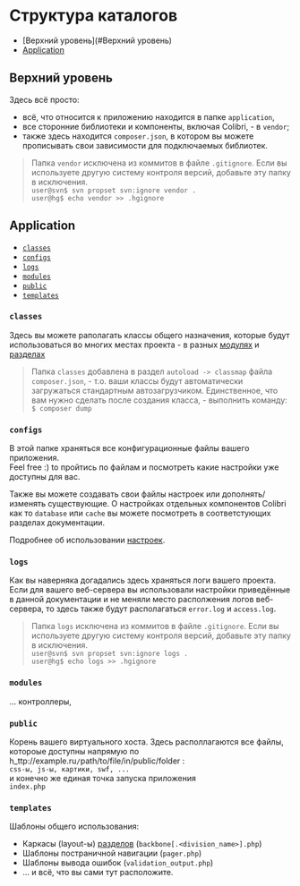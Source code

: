 Структура каталогов
===================

- [Верхний уровень](#Верхний уровень)
- [Application](#Application)

Верхний уровень
---------------

Здесь всё просто:  
- всё, что относится к приложению находится в папке `application`,
- все сторонние библиотеки и компоненты, включая Colibri, - в `vendor`;
- также здесь находится `composer.json`, в котором вы можете прописывать свои зависимости
  для подключаемых библиотек.

> Папка `vendor` исключена из коммитов в файле `.gitignore`. Если вы используете другую
> систему контроля версий, добавьте эту папку в исключения.  
> `user@svn$ svn propset svn:ignore vendor .`  
> `user@hg$ echo vendor >> .hgignore`


Application
-----------

- [`classes`](#classes)
- [`configs`](#configs)
- [`logs`](#logs)
- [`modules`](#modules)
- [`public`](#public)
- [`templates`](#templates)

### `classes`

Здесь вы можете раполагать классы общего назначения, которые будут использоваться
во многих местах проекта - в разных [модулях](/routing.md#Модули) и [разделах](/routing.md#Разделы)

> Папка `classes` добавлена в раздел `autoload -> classmap` файла `composer.json`, - т.о.
> ваши классы будут автоматически загружаться стандартным автозагрузчиком.
> Единственное, что вам нужно сделать после создания класса, - выполнить команду:  
> `$ composer dump`


### `configs`

В этой папке храняться все конфигурационные файлы вашего приложения.  
Feel free :) to пройтись по файлам и посмотреть какие настройки уже доступны для вас.

Также вы можете создавать свои файлы настроек или дополнять/изменять существующие.
О настройках отдельных компонентов Colibri как то `database` или `cache` вы можете посмотреть
в соответстующих разделах документации.

Подробнее об использовании [настроек](/config.md).


### `logs`

Как вы наверняка догадались здесь храняться логи вашего проекта.  
Если для вашего веб-сервера вы использовали настройки приведённые в данной документации
и не меняли место располжения логов веб-сервера, то здесь также будут располагаться
`error.log` и `access.log`.

> Папка `logs` исключена из коммитов в файле `.gitignore`. Если вы используете другую
> систему контроля версий, добавьте эту папку в исключения.  
> `user@svn$ svn propset svn:ignore logs .`  
> `user@hg$ echo logs >> .hgignore`


### `modules`

... контроллеры, 


### `public`

Корень вашего виртуального хоста. Здесь располлагаются все файлы, котороые доступны напрямую по
h_ttp://example.ru`/`path/to/file/in/public/folder :  
`css-ы, js-ы, картики, swf, ...`  
и конечно же единая точка запуска приложения  
`index.php`


### `templates`

Шаблоны общего использования:
- Каркасы (layout-ы) [разделов](/routing.md#Разделы) (`backbone[.<division_name>].php`)
- Шаблоны постраничной навигации (`pager.php`)
- Шаблоны вывода ошибок (`validation_output.php`)
- ... и всё, что вы сами тут расположите.
